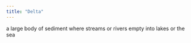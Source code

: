 ```yaml
---
title: "Delta"
---
```

a large body of sediment where streams or rivers empty into lakes or the sea

